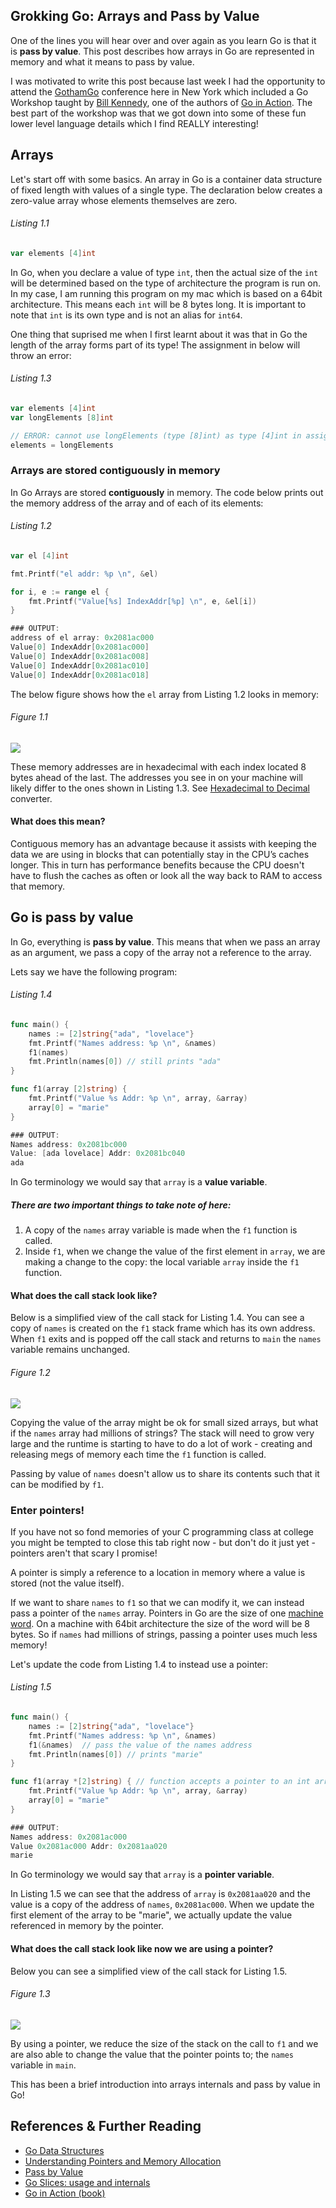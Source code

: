 ## Grokking Go: Arrays and Pass by Value

One of the lines you will hear over and over again as you learn Go is that it is **pass by value**. This post describes how arrays in Go are represented in memory and what it means to pass by value.

I was motivated to write this post because last week I had the opportunity to attend the [GothamGo](http://gothamgo.com/) conference here in New York which included a Go Workshop taught by [Bill Kennedy](http://www.goinggo.net/), one of the authors of [Go in Action](http://www.manning.com/ketelsen/). The best part of the workshop was that we got down into some of these fun lower level language details which I find REALLY interesting!

## Arrays
Let's start off with some basics. An array in Go is a container data structure of fixed length with values of a single type. The declaration below creates a zero-value array whose elements themselves are zero.

###### Listing 1.1

```go
var elements [4]int
```

In Go, when you declare a value of type `int`, then the actual size of the `int` will be determined based on the type of architecture the program is run on. In my case, I am running this program on my mac which is based on a 64bit architecture. This means each `int` will be 8 bytes long. It is important to note that `int` is its own type and is not an alias for `int64`. 

One thing that suprised me when I first learnt about it was that in Go the length of the array forms part of its type! The assignment in below will throw an error:

###### Listing 1.3
```go
var elements [4]int
var longElements [8]int

// ERROR: cannot use longElements (type [8]int) as type [4]int in assignment
elements = longElements		
```

### Arrays are stored contiguously in memory

In Go Arrays are stored **contiguously** in memory. The code below prints out the memory address of the array and of each of its elements:
###### Listing 1.2
```go
var el [4]int

fmt.Printf("el addr: %p \n", &el)

for i, e := range el {
	fmt.Printf("Value[%s] IndexAddr[%p] \n", e, &el[i])
}

### OUTPUT:
address of el array: 0x2081ac000
Value[0] IndexAddr[0x2081ac000]
Value[0] IndexAddr[0x2081ac008]
Value[0] IndexAddr[0x2081ac010]
Value[0] IndexAddr[0x2081ac018]
```

The below figure shows how the `el` array from Listing 1.2 looks in memory:
###### Figure 1.1
![](images/go_initialized_array.jpg)

These memory addresses are in hexadecimal with each index located 8 bytes ahead of the last. The addresses you see in on your machine will likely differ to the ones shown in Listing 1.3. 
 See [Hexadecimal to Decimal](http://www.binaryhexconverter.com/hex-to-decimal-converter) converter.


#### What does this mean?

Contiguous memory has an advantage because it assists with keeping the data we are using in blocks that can potentially stay in the CPU’s caches longer. This in turn has performance benefits because the CPU doesn't have to flush the caches as often or look all the way back to RAM to access that memory. 

## Go is pass by value
In Go, everything is **pass by value**. This means that when we pass an array as an argument, we pass a copy of the array not a reference to the array.

Lets say we have the following program:
###### Listing 1.4
```go
func main() {
	names := [2]string{"ada", "lovelace"}
	fmt.Printf("Names address: %p \n", &names)
	f1(names)
	fmt.Println(names[0]) // still prints "ada"
}

func f1(array [2]string) {
	fmt.Printf("Value %s Addr: %p \n", array, &array)
	array[0] = "marie"
}

### OUTPUT:
Names address: 0x2081bc000
Value: [ada lovelace] Addr: 0x2081bc040
ada
```
In Go terminology we would say that `array` is a **value variable**.

##### There are two important things to take note of here: 
1. A copy of the `names` array variable is made when the `f1` function is called. <br/>
1. Inside `f1`, when we change the value of the first element in `array`, we are making a change to the copy: the local variable `array` inside the `f1` function. <br/>

#### What does the call stack look like?
Below is a simplified view of the call stack for Listing 1.4. You can see a copy of `names` is created on the `f1` stack frame which has its own address. When `f1` exits and is popped off the call stack and returns to `main` the `names` variable remains unchanged.

###### Figure 1.2
![](images/call_stack_1.png)

Copying the value of the array might be ok for small sized arrays, but what if the `names` array had millions of strings? The stack will need to grow very large and the runtime is starting to have to do a lot of work - creating and releasing megs of memory each time the `f1` function is called. 

Passing by value of `names` doesn't allow us to share its contents such that it can be modified by `f1`.

### Enter pointers!
If you have not so fond memories of your C programming class at college you might be tempted to close this tab right now - but don't do it just yet - pointers aren't that scary I promise! 

A pointer is simply a reference to a location in memory where a value is stored (not the value itself).

If we want to share `names` to `f1` so that we can modify it, we can instead pass a pointer of the `names` array. Pointers in Go are the size of one [machine word](http://en.wikipedia.org/wiki/Word_(computer_architecture)). On a machine with 64bit architecture the size of the word will be 8 bytes. So if `names` had millions of strings, passing a pointer uses much less memory! 

Let's update the code from Listing 1.4 to instead use a pointer:
###### Listing 1.5
```go
func main() {
	names := [2]string{"ada", "lovelace"}
	fmt.Printf("Names address: %p \n", &names)
	f1(&names)	// pass the value of the names address
	fmt.Println(names[0]) // prints "marie"
}

func f1(array *[2]string) {	// function accepts a pointer to an int array
	fmt.Printf("Value %p Addr: %p \n", array, &array)
	array[0] = "marie"
}

### OUTPUT:
Names address: 0x2081ac000
Value 0x2081ac000 Addr: 0x2081aa020
marie
```
In Go terminology we would say that `array` is a **pointer variable**.

In Listing 1.5 we can see that the address of `array` is `0x2081aa020` and the value is a copy of the address of `names`, `0x2081ac000`. When we update the first element of the array to be "marie", we actually update the value referenced in memory by the pointer.

#### What does the call stack look like now we are using a pointer?
Below you can see a simplified view of the call stack for Listing 1.5.

###### Figure 1.3
![](images/call_stack_2.png)

By using a pointer, we reduce the size of the stack on the call to `f1` and we are also able to change the value that the pointer points to; the `names` variable in `main`.

This has been a brief introduction into arrays internals and pass by value in Go!

## References & Further Reading
* [Go Data Structures](http://research.swtch.com/godata)
* [Understanding Pointers and Memory Allocation](http://www.goinggo.net/2013/07/understanding-pointers-and-memory.html)
* [Pass by Value](http://golang.org/doc/faq#pass_by_value)
* [Go Slices: usage and internals](http://blog.golang.org/go-slices-usage-and-internals)
* [Go in Action (book)](http://www.manning.com/ketelsen/)
